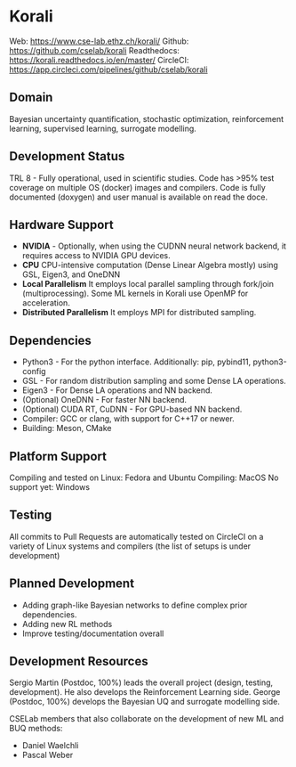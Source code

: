 # Korali

Web: https://www.cse-lab.ethz.ch/korali/
Github: https://github.com/cselab/korali
Readthedocs: https://korali.readthedocs.io/en/master/
CircleCI: https://app.circleci.com/pipelines/github/cselab/korali

## Domain

Bayesian uncertainty quantification, stochastic optimization, reinforcement learning, supervised learning, surrogate modelling.

## Development Status

TRL 8 - Fully operational, used in scientific studies. Code has >95% test coverage on multiple OS (docker) images and compilers. Code is fully documented (doxygen) and user manual is available on read the doce.

## Hardware Support

* **NVIDIA** - Optionally, when using the CUDNN neural network backend, it requires access to NVIDIA GPU devices.
* **CPU** CPU-intensive computation (Dense Linear Algebra mostly) using GSL, Eigen3, and OneDNN
* **Local Parallelism** It employs local parallel sampling through fork/join (multiprocessing). Some ML kernels in Korali use OpenMP for acceleration.
* **Distributed Parallelism** It employs MPI for distributed sampling.

## Dependencies

* Python3 - For the python interface. Additionally: pip, pybind11, python3-config
* GSL - For random distribution sampling and some Dense LA operations.
* Eigen3 - For Dense LA operations and NN backend.
* (Optional) OneDNN - For faster NN backend.
* (Optional) CUDA RT, CuDNN - For GPU-based NN backend.
* Compiler: GCC or clang, with support for C++17 or newer.
* Building: Meson, CMake

## Platform Support

Compiling and tested on Linux: Fedora and Ubuntu
Compiling: MacOS
No support yet: Windows

## Testing

All commits to Pull Requests are automatically tested on CircleCI on a variety of Linux systems and compilers (the list of setups is under development)

## Planned Development

- Adding graph-like Bayesian networks to define complex prior dependencies.
- Adding new RL methods
- Improve testing/documentation overall

## Development Resources

Sergio Martin (Postdoc, 100%) leads the overall project (design, testing, development). He also develops the Reinforcement Learning side.
George (Postdoc, 100%) develops the Bayesian UQ and surrogate modelling side.

CSELab members that also collaborate on the development of new ML and BUQ methods:
- Daniel Waelchli
- Pascal Weber
